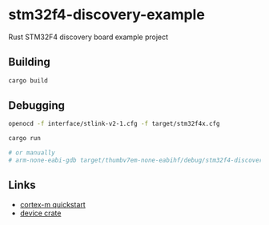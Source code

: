 # stm32f4-discovery-example
Rust STM32F4 discovery board example project

## Building

```bash
cargo build
```

## Debugging

```bash
openocd -f interface/stlink-v2-1.cfg -f target/stm32f4x.cfg
```

```bash
cargo run

# or manually
# arm-none-eabi-gdb target/thumbv7em-none-eabihf/debug/stm32f4-discovery-example
```

## Links

- [cortex-m quickstart](http://blog.japaric.io/quickstart/)
- [device crate](https://github.com/adamgreig/stm32-rs/tree/master/stm32f4)
